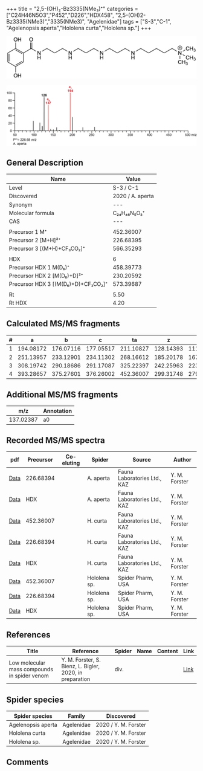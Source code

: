 +++
title = "2,5-(OH)₂-Bz3335(NMe₃)⁺"
categories = ["C24H46N5O3","P452","D226","HDX458",
"2,5-(OH)2-Bz3335(NMe3)","3335(NMe3)",
"Agelenidae"]
tags = ["S-3","C-1",
"Agelenopsis aperta","Hololena curta","Hololena sp."]
+++

![](/img/2-5-OH2-Bz3335(NMe3).png)

![](/img_MSMS/452_2-5-OH2-Bz3335(NMe3)_Aa_2.png?classes=border)

## General Description

| Name                        | Value            |
|-----------------------------|------------------|
| Level                       | S-3 / C-1               |
| Discovered                  | 2020 / A. aperta |
| Synonym                     | ---              |
| Molecular formula           | C₂₄H₄₆N₅O₃⁺      |
| CAS                         | ---              |
|                             |                  |
| Precursor 1  M⁺            | 452.36007        |
| Precursor 2 [M+H]²⁺         | 226.68395        |
| Precursor 3 [(M+H)+CF₃CO₂]⁺        | 566.35293        |
|                             |                  |
| HDX                         | 6                |
| Precursor HDX 1  M(D₆)⁺      | 458.39773        |
| Precursor HDX 2 [M(D₆)+D]²⁺  | 230.20592        |
| Precursor HDX 3 [(M(D₆)+D)+CF₃CO₂]⁺ | 573.39687        |
|                             |                  |
| Rt                          | 5.50             |
| Rt HDX                      | 4.20             |

## Calculated MS/MS fragments

| # | a         | b         | c         | ta        | z         | y         | tz        |
|---|-----------|-----------|-----------|-----------|-----------|-----------|-----------|
| 1 | 194.08172 | 176.07116 | 177.05517 | 211.10827 | 128.14393 | 111.11738 | 146.17830 |
| 2 | 251.13957 | 233.12901 | 234.11302 | 268.16612 | 185.20178 | 167.16740 | 203.23615 |
| 3 | 308.19742 | 290.18686 | 291.17087 | 325.22397 | 242.25963 | 223.21743 | 260.29400 |
| 4 | 393.28657 | 375.27601 | 376.26002 | 452.36007 | 299.31748 | 279.26745 | 317.35185 |

## Additional MS/MS fragments

| m/z       | Annotation |
|-----------|------------|
| 137.02387 | a0         |

## Recorded MS/MS spectra

| pdf                                                       | Precursor | Co-eluting | Spider    | Source                       | Author        |
|-----------------------------------------------------------|-----------|------------|-----------|------------------------------|---------------|
| [Data](/pdf/A-aperta/452_2-5-OH2-Bz3335(NMe3)_Aa_2.pdf)   | 226.68394 |            | A. aperta | Fauna Laboratories Ltd., KAZ | Y. M. Forster |
| [Data](/pdf/A-aperta/452_2-5-OH2-Bz3335(NMe3)_Aa_HDX.pdf) | HDX       |            | A. aperta | Fauna Laboratories Ltd., KAZ | Y. M. Forster |
| [Data](/pdf/H-curta/452_2-5-OH2-Bz3335(NMe3)_Hc.pdf) | 452.36007 |           | H. curta | Fauna Laboratories Ltd., KAZ | Y. M. Forster |
| [Data](/pdf/H-curta/452_2-5-OH2-Bz3335(NMe3)_Hc_.pdf) | 226.68394 |           | H. curta | Fauna Laboratories Ltd., KAZ | Y. M. Forster |
| [Data](/pdf/H-curta/452_2-5-OH2-Bz3335(NMe3)_Hc_HDX.pdf) | HDX |           | H. curta | Fauna Laboratories Ltd., KAZ | Y. M. Forster |
| [Data](/pdf/Hololena-sp/452_2-5-OH2-Bz3335(NMe3)_Ho-sp.pdf) | 452.36007 |           | Hololena sp. | Spider Pharm, USA | Y. M. Forster |
| [Data](/pdf/Hololena-sp/452_2-5-OH2-Bz3335(NMe3)_Ho-sp_2.pdf) | 226.68394 |           | Hololena sp. | Spider Pharm, USA | Y. M. Forster |
| [Data](/pdf/Hololena-sp/452_2-5-OH2-Bz3335(NMe3)_Ho-sp_HDX.pdf) | HDX |           | Hololena sp. | Spider Pharm, USA | Y. M. Forster |

## References

| Title     | Reference   | Spider    | Name   | Content  | Link |
|-----------|-------------|-----------|--------|----------|-----|
| Low molecular mass compounds in spider venom      | Y. M. Forster, S. Bienz, L. Bigler, 2020, in preparation          | div.       |   |   | [Link](unknown) |

## Spider species

| Spider species     | Family     | Discovered           |
|--------------------|------------|----------------------|
| Agelenopsis aperta | Agelenidae | 2020 / Y. M. Forster |
| Hololena curta | Agelenidae | 2020 / Y. M. Forster |
| Hololena sp. | Agelenidae | 2020 / Y. M. Forster |

## Comments